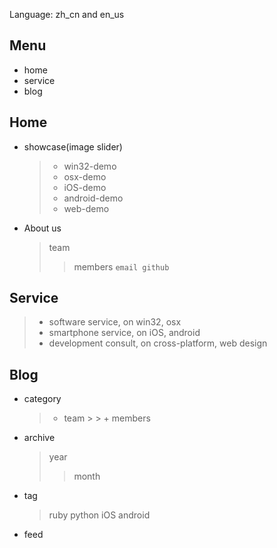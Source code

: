 Language:
zh_cn and en_us
        
Menu
----

+ home   
+ service
+ blog             

Home
----

+ showcase(image slider)

  > + win32-demo
  > + osx-demo
	> + iOS-demo
	> + android-demo
  > + web-demo

+ About us 
         
  > team
  > > members
		```
		email
		github     
		```

Service
----   

> + software service, on win32, osx
> + smartphone service, on iOS, android
> + development consult, on cross-platform, web design

Blog
----       
+ category
  > + team
		> > + members
+ archive
  > year  
  	> > month
+ tag
  > ruby python iOS android
+ feed
              